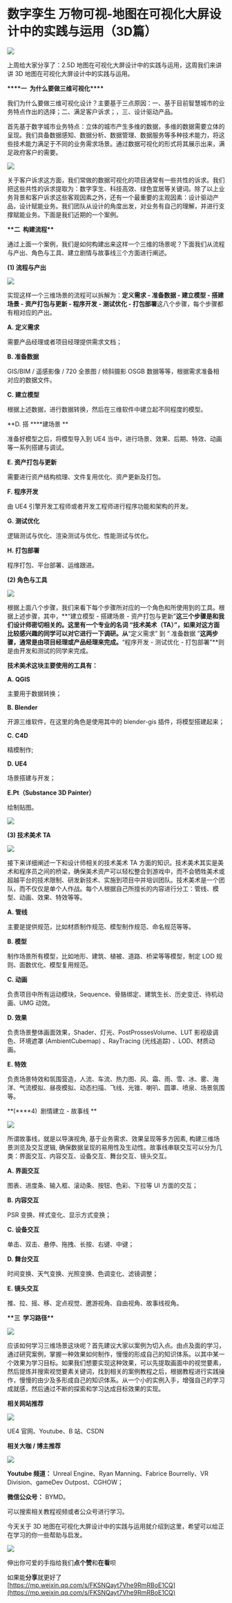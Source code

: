 # 数字孪生 万物可视-地图在可视化大屏设计中的实践与运用（3D篇）
![](https://mmbiz.qpic.cn/mmbiz_png/XiaVHK7nUicjxCvRdvWzKXYgk8HiafBPR2sdIeukfapaZVa9oLkgOKHcNPBtRgpcYbF4TnLF7YVCbUnGMZHgeAILQ/640?wx_fmt=png)

上周给大家分享了：2.5D 地图在可视化大屏设计中的实践与运用，这周我们来讲讲 3D 地图在可视化大屏设计中的实践与运用。

****\*\*\*\*****一  为什么要做三维可视化****\*\*\*\*****

我们为什么要做三维可视化设计？主要基于三点原因：一、基于目前智慧城市的业务特点作出的选择；二、满足客户诉求；，三、设计驱动产品。

首先基于数字城市业务特点：立体的城市产生多维的数据，多维的数据需要立体的呈现。我们具备数据感知、数据分析、数据管理、数据服务等多种技术能力，将这些技术能力满足于不同的业务需求场景。通过数据可视化的形式将其展示出来，满足政府客户的需要。

**![](https://mmbiz.qpic.cn/mmbiz_png/XiaVHK7nUicjxCvRdvWzKXYgk8HiafBPR2slXENCAlfMfpkq3yBAA5MNIAv7ibibUFckbkuiaRHfY9ibFXS6l6k1UfdGQ/640?wx_fmt=png)**

关于客户诉求这方面，我们常做的数据可视化的项目通常有一些共性的诉求。我们把这些共性的诉求提取为：数字孪生、科技高效、绿色宜居等关键词。除了以上业务背景和客户诉求这些客观因素之外，还有一个最重要的主观因素：设计驱动产品，设计赋能业务。我们团队从设计的角度出发，对业务有自己的理解，并进行支撑赋能业务。下面是我们近期的一个案例。

******\*\*******二  构建流程******\*\*******

通过上面一个案例，我们是如何构建出来这样一个三维的场景呢？下面我们从流程与产出、角色与工具、建立剧情与故事线三个方面进行阐述。

**(1) 流程与产出**  

![](https://mmbiz.qpic.cn/mmbiz_png/XiaVHK7nUicjxCvRdvWzKXYgk8HiafBPR2sjq4dCiaO1sgMFQOI0FYC1Wqx3cTJbQkNSmibVJXDUS8hXMJwtetrt8kA/640?wx_fmt=png)

实现这样一个三维场景的流程可以拆解为：**定义需求 - 准备数据 - 建立模型 - 搭建场景 - 资产打包与更新 - 程序开发 - 测试优化 - 打包部署**这八个步骤，每个步骤都有相对应的产出。

**A. 定义需求**

需要产品经理或者项目经理提供需求文档；

**B. 准备数据**

GIS/BIM / 遥感影像 / 720 全景图 / 倾斜摄影 OSGB 数据等等，根据需求准备相对应的数据文件。

**C. 建立模型**

根据上述数据，进行数据转换，然后在三维软件中建立起不同程度的模型。

**D. 搭 \*\***建场景 \*\*

准备好模型之后，将模型导入到 UE4 当中，进行场景、效果、后期、特效、动画等一系列搭建与调试。

**E. 资产打包与更新**

需要进行资产结构梳理、文件复用优化、资产更新及打包。

**F. 程序开发**

由 UE4 引擎开发工程师或者开发工程师进行程序功能和架构的开发。

**G. 测试优化**

逻辑测试与优化、渲染测试与优化、性能测试与优化。

**H. 打包部署**

程序打包、平台部署、运维跟进。

**(2) 角色与工具**

![](https://mmbiz.qpic.cn/mmbiz_png/XiaVHK7nUicjxCvRdvWzKXYgk8HiafBPR2slq4xggmw4WlmlWa1yn09ULjxOcIK4ibdCYHbXnSJGL5vHHpgMqDictuA/640?wx_fmt=png)

根据上面八个步骤，我们来看下每个步骤所对应的一个角色和所使用到的工具。根据上述步骤，其中，**“建立模型 - 搭建场景 - 资产打包与更新”**这三个步骤是和我们设计师密切相关的。这里有一个专业的名词 **“技术美术（TA）”**，如果对这方面比较感兴趣的同学可以对它进行一下调研。从**“定义需求” 到 “ 准备数据 ”**这两步骤，通常是由项目经理或产品经理来完成。**“程序开发 - 测试优化 - 打包部署”**则是由开发和测试的同学来完成。

**技术美术这块主要使用的工具有：** 

**A. QGIS**

主要用于数据转换；

**B. Blender**

开源三维软件，在这里的角色是使用其中的 blender-gis 插件，将模型搭建起来；

**C. C4D**

精模制作;

**D. UE4**

场景搭建与开发；

**E.Pt（Substance 3D Painter）**

绘制贴图。

![](https://mmbiz.qpic.cn/mmbiz_png/XiaVHK7nUicjxCvRdvWzKXYgk8HiafBPR2sxQ0zSRc04w3xbYkuZiaRSMSadNmvt094X954ia1SfMYbCJXP9x70iby3w/640?wx_fmt=png)

**(3) 技术美术 TA**

![](https://mmbiz.qpic.cn/mmbiz_png/XiaVHK7nUicjxCvRdvWzKXYgk8HiafBPR2snTY2qWAEruAodzviaUBd26p1xbOzCkEGzcGibCgM8KF0t72zPBT9jIPA/640?wx_fmt=png)

接下来详细阐述一下和设计师相关的技术美术 TA 方面的知识。技术美术其实是美术和程序员之间的桥梁，确保美术资产可以轻松整合到游戏中，而不会牺牲美术或超越平台的技术限制、研发新技术、实施到项目中并培训团队。技术美术是一个团队，而不仅仅是单个人作战。每个人根据自己所擅长的内容进行分工：管线、模型、动画、效果、特效等等。

**A. 管线**

主要是提供规范，比如材质制作规范、模型制作规范、命名规范等等。

**B. 模型**

制作场景所有模型，比如地形、建筑、植被、道路、桥梁等等模型，制定 LOD 规则、面数优化、模型复用规范。

**C. 动画**

负责项目中所有运动模块，Sequence、骨胳绑定、建筑生长、历史变迁、待机动画、UMG 动效。

**D. 效果**

负责场景整体画面效果，Shader、灯光、PostProssesVolume、LUT 影视级调色、环境遮罩 (AmbientCubemap) 、RayTracing (光线追踪) 、LOD、材质动画。

**E. 特效**

负责场景特效和氛围营造，人流、车流、热力图、风、霜、雨、雪、冰、雾、海洋、气流模拟、昼夜模拟、动态扫描、飞线、光锥、喇叭、圆罩、喷泉、场景氛围等。

**(\*\***4)  剧情建立 - 故事线 \*\*

![](https://mmbiz.qpic.cn/mmbiz_png/XiaVHK7nUicjy4ImQHtchUOBDFBysmu4r9fYNgU1LubmQ2CMIia1Uup8MqrAh765ADkx5w1YGBv6O60m412Eiax3ww/640?wx_fmt=png)

所谓故事线，就是以导演视角, 基于业务需求、效果呈现等多方因素, 构建三维场景浏览及交互逻辑, 确保数据呈现的易用性及生动性。故事线串联交互可以分为几类：界面交互、内容交互、设备交互、舞台交互、镜头交互。  

**A. 界面交互**

图表、进度条、输入框、滚动条、按钮、色彩、下拉等 UI 方面的交互；

**B. 内容交互**

PSR 变换、样式变化、显示方式变换；

**C. 设备交互**

单击、双击、悬停、拖拽、长按、右键、中键；

**D. 舞台交互**

时间变换、天气变换、光照变换、色调变化、滤镜调整；

**E. 镜头交互**

推、拉、摇、移、定点视觉、邀游视角、自由视角、故事线视角。

******\*\*******三  学习路径******\*\*******

![](https://mmbiz.qpic.cn/mmbiz_png/XiaVHK7nUicjy4ImQHtchUOBDFBysmu4r9DuVKGb5OAXiaiaic0qrgYcUWhQ1gkfDT6FCiaYJqCyubMnMtibffR3dpwOQ/640?wx_fmt=png)

应该如何学习三维场景这块呢？首先建议大家以案例为切入点。由点及面的学习，通过研究案例，掌握一种效果如何制作，慢慢的形成自己的知识体系。以其中某一个效果为学习目标。如果我们想要实现这种效果，可以先提取画面中的视觉要素，然后提炼并搜索视觉要素关键词，找到相关的案例教程之后，根据教程进行实践操作，慢慢的由少及多形成自己的知识体系。从一个小的实例入手，增强自己的学习成就感，然后通过不断的探索和学习达成目标效果的实现。  

**相关网站推荐**

![](https://mmbiz.qpic.cn/mmbiz_png/XiaVHK7nUicjy4ImQHtchUOBDFBysmu4r91ic8b39HqiaWQfUoLSn2hhT1CaToRxKsGA1FbEF5YN6yEDQXeIGObOqA/640?wx_fmt=png)

UE4 官网、Youtube、B 站、CSDN  

**相关大咖 / 博主推荐**

**![](https://mmbiz.qpic.cn/mmbiz_png/XiaVHK7nUicjxCvRdvWzKXYgk8HiafBPR2sux0dXTPxs8Ggsaz1xZnT8wcTNqrxIr8YmicYKuat9ibkmib4AAPnvdJcA/640?wx_fmt=png)**

**Youtube 频道：** Unreal Engine、Ryan Manning、Fabrice Bourrelly、VR Division、gameDev Outpost、CGHOW；

**微信公众号：** BYMD。

可以搜索相关教程视频或者公众号进行学习。

今天关于 3D 地图在可视化大屏设计中的实践与运用就介绍到这里，希望可以给正在学习的你一些帮助与启发。  

![](https://mmbiz.qpic.cn/mmbiz_png/XiaVHK7nUicjyUfRS6ZNorAncobiaM40PSicLOqfdScqgP2qiadB4lVnYXgMWQgo1s5ib4GquKJ0p0ulMPDl8ibzSyghA/640?wx_fmt=png)

伸出你可爱的手指给我们**点个赞**和**在看**呗

如果能**分享**就更好了 
 [https://mp.weixin.qq.com/s/FKSNQayt7Vhe9RmRBoE1CQ](https://mp.weixin.qq.com/s/FKSNQayt7Vhe9RmRBoE1CQ)
